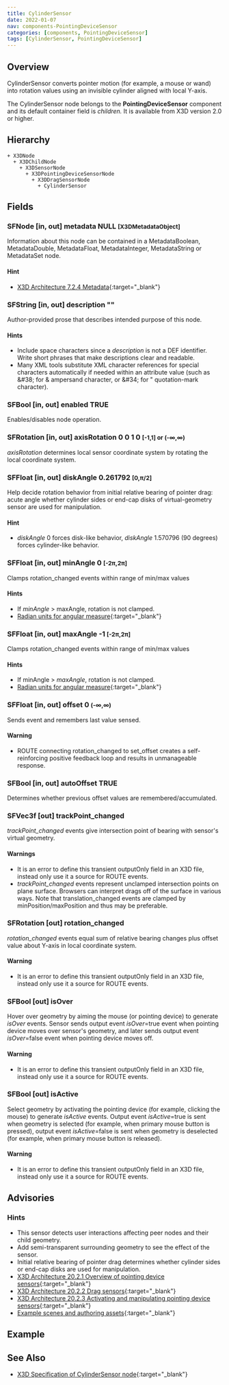 ```yaml
---
title: CylinderSensor
date: 2022-01-07
nav: components-PointingDeviceSensor
categories: [components, PointingDeviceSensor]
tags: [CylinderSensor, PointingDeviceSensor]
---
```

<style>
.post h3 {
  word-spacing: 0.2em;
}
</style>

## Overview

CylinderSensor converts pointer motion (for example, a mouse or wand) into rotation values using an invisible cylinder aligned with local Y-axis.

The CylinderSensor node belongs to the **PointingDeviceSensor** component and its default container field is *children.* It is available from X3D version 2.0 or higher.

## Hierarchy

```
+ X3DNode
  + X3DChildNode
    + X3DSensorNode
      + X3DPointingDeviceSensorNode
        + X3DDragSensorNode
          + CylinderSensor
```

## Fields

### SFNode [in, out] **metadata** NULL <small>[X3DMetadataObject]</small>

Information about this node can be contained in a MetadataBoolean, MetadataDouble, MetadataFloat, MetadataInteger, MetadataString or MetadataSet node.

#### Hint

- [X3D Architecture 7.2.4 Metadata](https://www.web3d.org/specifications/X3Dv4Draft/ISO-IEC19775-1v4-CD1/Part01/components/core.html#Metadata){:target="_blank"}

### SFString [in, out] **description** ""

Author-provided prose that describes intended purpose of this node.

#### Hints

- Include space characters since a *description* is not a DEF identifier. Write short phrases that make descriptions clear and readable.
- Many XML tools substitute XML character references for special characters automatically if needed within an attribute value (such as &amp;#38; for &amp; ampersand character, or &amp;#34; for " quotation-mark character).

### SFBool [in, out] **enabled** TRUE

Enables/disables node operation.

### SFRotation [in, out] **axisRotation** 0 0 1 0 <small>[-1,1] or (-∞,∞)</small>

*axisRotation* determines local sensor coordinate system by rotating the local coordinate system.

### SFFloat [in, out] **diskAngle** 0.261792 <small>[0,π/2]</small>

Help decide rotation behavior from initial relative bearing of pointer drag: acute angle whether cylinder sides or end-cap disks of virtual-geometry sensor are used for manipulation.

#### Hint

- *diskAngle* 0 forces disk-like behavior, *diskAngle* 1.570796 (90 degrees) forces cylinder-like behavior.

### SFFloat [in, out] **minAngle** 0 <small>[-2π,2π]</small>

Clamps rotation_changed events within range of min/max values

#### Hints

- If *minAngle* \> maxAngle, rotation is not clamped.
- [Radian units for angular measure](https://en.wikipedia.org/wiki/Radian){:target="_blank"}

### SFFloat [in, out] **maxAngle** -1 <small>[-2π,2π]</small>

Clamps rotation_changed events within range of min/max values

#### Hints

- If minAngle \> *maxAngle*, rotation is not clamped.
- [Radian units for angular measure](https://en.wikipedia.org/wiki/Radian){:target="_blank"}

### SFFloat [in, out] **offset** 0 <small>(-∞,∞)</small>

Sends event and remembers last value sensed.

#### Warning

- ROUTE connecting rotation_changed to set_offset creates a self-reinforcing positive feedback loop and results in unmanageable response.

### SFBool [in, out] **autoOffset** TRUE

Determines whether previous offset values are remembered/accumulated.

### SFVec3f [out] **trackPoint_changed**

*trackPoint_changed* events give intersection point of bearing with sensor's virtual geometry.

#### Warnings

- It is an error to define this transient outputOnly field in an X3D file, instead only use it a source for ROUTE events.
- *trackPoint_changed* events represent unclamped intersection points on plane surface. Browsers can interpret drags off of the surface in various ways. Note that translation_changed events are clamped by minPosition/maxPosition and thus may be preferable.

### SFRotation [out] **rotation_changed**

*rotation_changed* events equal sum of relative bearing changes plus offset value about Y-axis in local coordinate system.

#### Warning

- It is an error to define this transient outputOnly field in an X3D file, instead only use it a source for ROUTE events.

### SFBool [out] **isOver**

Hover over geometry by aiming the mouse (or pointing device) to generate *isOver* events. Sensor sends output event *isOver*=true event when pointing device moves over sensor's geometry, and later sends output event *isOver*=false event when pointing device moves off.

#### Warning

- It is an error to define this transient outputOnly field in an X3D file, instead only use it a source for ROUTE events.

### SFBool [out] **isActive**

Select geometry by activating the pointing device (for example, clicking the mouse) to generate *isActive* events. Output event *isActive*=true is sent when geometry is selected (for example, when primary mouse button is pressed), output event *isActive*=false is sent when geometry is deselected (for example, when primary mouse button is released).

#### Warning

- It is an error to define this transient outputOnly field in an X3D file, instead only use it a source for ROUTE events.

## Advisories

### Hints

- This sensor detects user interactions affecting peer nodes and their child geometry.
- Add semi-transparent surrounding geometry to see the effect of the sensor.
- Initial relative bearing of pointer drag determines whether cylinder sides or end-cap disks are used for manipulation.
- [X3D Architecture 20.2.1 Overview of pointing device sensors](https://www.web3d.org/specifications/X3Dv4Draft/ISO-IEC19775-1v4-CD1/Part01/components/pointingDeviceSensor.html#OverviewOfPointingDeviceSensors){:target="_blank"}
- [X3D Architecture 20.2.2 Drag sensors](https://www.web3d.org/specifications/X3Dv4Draft/ISO-IEC19775-1v4-CD1/Part01/components/pointingDeviceSensor.html#DragSensors){:target="_blank"}
- [X3D Architecture 20.2.3 Activating and manipulating pointing device sensors](https://www.web3d.org/specifications/X3Dv4Draft/ISO-IEC19775-1v4-CD1/Part01/components/pointingDeviceSensor.html#Activatingandmanipulating){:target="_blank"}
- [Example scenes and authoring assets](https://x3dgraphics.com/examples/X3dForWebAuthors/Chapter08UserInteractivity){:target="_blank"}

## Example

<x3d-canvas src="https://create3000.github.io/media/examples/PointingDeviceSensor/CylinderSensor/CylinderSensor.x3d" update="auto"></x3d-canvas>

## See Also

- [X3D Specification of CylinderSensor node](https://www.web3d.org/documents/specifications/19775-1/V4.0/Part01/components/pointingDeviceSensor.html#CylinderSensor){:target="_blank"}
